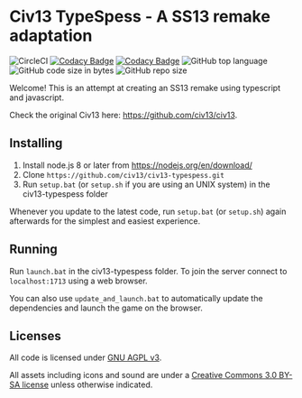 # Civ13 TypeSpess - A SS13 remake adaptation

![CircleCI](https://img.shields.io/circleci/build/github/Civ13/civ13-typespess)
[![Codacy Badge](https://api.codacy.com/project/badge/Grade/f6b220214aca435c9942bc5cb205d239)](https://app.codacy.com/gh/Civ13/civ13-typespess?utm_source=github.com&utm_medium=referral&utm_content=Civ13/civ13-typespess&utm_campaign=Badge_Grade_Dashboard)
[![Codacy Badge](https://app.codacy.com/project/badge/Grade/c87d63dc623e446e9f4f01c1cd08f57f)](https://www.codacy.com/gh/Civ13/civ13-typespess?utm_source=github.com&utm_medium=referral&utm_content=Civ13/civ13-typespess&utm_campaign=Badge_Grade)
![GitHub top language](https://img.shields.io/github/languages/top/civ13/civ13-typespess)
![GitHub code size in bytes](https://img.shields.io/github/languages/code-size/civ13/civ13-typespess)
![GitHub repo size](https://img.shields.io/github/repo-size/civ13/civ13-typespess)

Welcome! This is an attempt at creating an SS13 remake using typescript and javascript.

Check the original Civ13 here: https://github.com/civ13/civ13.

## Installing

1. Install node.js 8 or later from https://nodejs.org/en/download/
2. Clone `https://github.com/civ13/civ13-typespess.git`
3. Run `setup.bat` (or `setup.sh` if you are using an UNIX system) in the civ13-typespess folder

Whenever you update to the latest code, run `setup.bat` (or `setup.sh`) again afterwards for the simplest and easiest experience.

## Running

Run `launch.bat` in the civ13-typespess folder. To join the server connect to `localhost:1713` using a web browser.

You can also use `update_and_launch.bat` to automatically update the dependencies and launch the game on the browser.

## Licenses

All code is licensed under [GNU AGPL v3](https://www.gnu.org/licenses/agpl-3.0.html).

All assets including icons and sound are under a [Creative Commons 3.0 BY-SA license](https://creativecommons.org/licenses/by-sa/3.0/) unless otherwise indicated.
